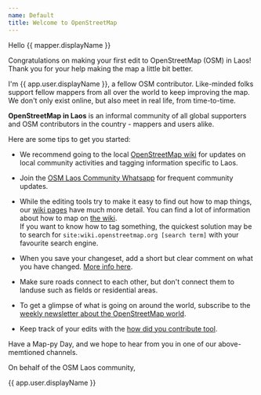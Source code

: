 ```yaml
---
name: Default
title: Welcome to OpenStreetMap
---
```


Hello {{ mapper.displayName }}

Congratulations on making your first edit to OpenStreetMap (OSM) in Laos! Thank you for your help making the map a little bit better.

I'm {{ app.user.displayName }}, a fellow OSM contributor. Like-minded folks support fellow mappers from all over the world to keep improving the map. We don't only exist online, but also meet in real life, from time-to-time.

**OpenStreetMap in Laos** is an informal community of all global supporters and OSM contributors in the country - mappers and users alike.

Here are some tips to get you started:

- We recommend going to the local [OpenStreetMap wiki](https://wiki.openstreetmap.org/wiki/WikiProject_Laos) for updates on local community activities and tagging information specific to Laos.
- Join the [OSM Laos Community Whatsapp](https://chat.whatsapp.com/HGoot25zEdMKu1D9C7TYXy) for frequent community updates.

- While the editing tools try to make it easy to find out how to map things, our [wiki pages](https://wiki.openstreetmap.org/wiki/) have much more detail. You can find a lot of information about how to map on [the wiki](https://wiki.openstreetmap.org/wiki/).  
If you want to know how to tag something, the quickest solution may be to search for `site:wiki.openstreetmap.org [search term]` with your favourite search engine.
- When you save your changeset, add a short but clear comment on what you have changed. [More info here](https://wiki.openstreetmap.org/wiki/Good_changeset_comments).
- Make sure roads connect to each other, but don't connect them to landuse such as fields or residential areas.
- To get a glimpse of what is going on around the world, subscribe to the [weekly newsletter about the OpenStreetMap world](https://weeklyosm.eu/).
- Keep track of your edits with the [how did you contribute tool](https://hdyc.neis-one.org/).

Have a Map-py Day, and we hope to hear from you in one of our above-memtioned channels.

On behalf of the OSM Laos community,

{{ app.user.displayName }}
